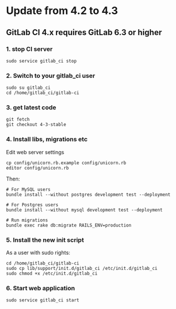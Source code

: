 # Update from 4.2 to 4.3

## GitLab CI 4.x requires GitLab 6.3 or higher

### 1. stop CI server

    sudo service gitlab_ci stop

### 2. Switch to your gitlab_ci user

```
sudo su gitlab_ci
cd /home/gitlab_ci/gitlab-ci
```

### 3. get latest code

```
git fetch
git checkout 4-3-stable
```

### 4. Install libs, migrations etc

Edit web server settings

```
cp config/unicorn.rb.example config/unicorn.rb
editor config/unicorn.rb
```

Then:

```
# For MySQL users
bundle install --without postgres development test --deployment

# For Postgres users
bundle install --without mysql development test --deployment

# Run migrations
bundle exec rake db:migrate RAILS_ENV=production
```

### 5. Install the new init script
As a user with sudo rights:

```
cd /home/gitlab_ci/gitlab-ci
sudo cp lib/support/init.d/gitlab_ci /etc/init.d/gitlab_ci
sudo chmod +x /etc/init.d/gitlab_ci
```

### 6. Start web application

    sudo service gitlab_ci start
